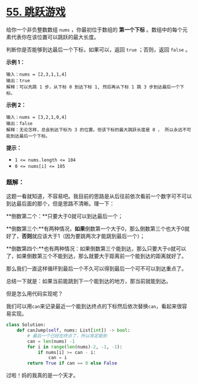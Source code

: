 # [55. 跳跃游戏](https://leetcode.cn/problems/jump-game/)

给你一个非负整数数组 `nums` ，你最初位于数组的 **第一个下标** 。数组中的每个元素代表你在该位置可以跳跃的最大长度。

判断你是否能够到达最后一个下标，如果可以，返回 `true` ；否则，返回 `false` 。

 

**示例 1：**

```
输入：nums = [2,3,1,1,4]
输出：true
解释：可以先跳 1 步，从下标 0 到达下标 1, 然后再从下标 1 跳 3 步到达最后一个下标。
```

**示例 2：**

```
输入：nums = [3,2,1,0,4]
输出：false
解释：无论怎样，总会到达下标为 3 的位置。但该下标的最大跳跃长度是 0 ， 所以永远不可能到达最后一个下标。
```

 

**提示：**

- `1 <= nums.length <= 104`
- `0 <= nums[i] <= 105`



### 题解：

这题一看就知道，不容易吧。我目前的思路是从后往前依次看前一个数字可不可以到达最后面的那个，但是思路不清晰。理一下：

**倒数第二个：**只要大于0就可以到达最后一个；

**倒数第三个:**有两种情况，**如果**倒数第一个大于0，那么倒数第三个也大于0就好了，**否则**就应该大于1（因为要跳两次才能跳到最后一个）；

**倒数第四个:**也有两种情况：如果倒数第三个能到达，那么只要大于o就可以了，如果倒数第三个不能到达，那么就要大于距离前一个能到达的距离就好了。	

那么我们一直这样循环到最后一个不久可以得到最后一个可不可以到达重点了。

总结一下就是：如果当前能跳到下一个能到达的地方，那当前就能到达。

但是怎么用代码实现呢？

我们可以用`can`来记录最近一个能到达终点的下标然后依次替换`can`，看起来很容易实现。

```python
class Solution:
    def canJump(self, nums: List[int]) -> bool:
        # 最后一个已经在终点了，所以肯定能到
        can = len(nums) -1
        for i in range(len(nums)-2, -1, -1):
            if nums[i] >= can - i:
                can = i
        return True if can == 0 else False
```

过啦！妈的我真的是一个天才。